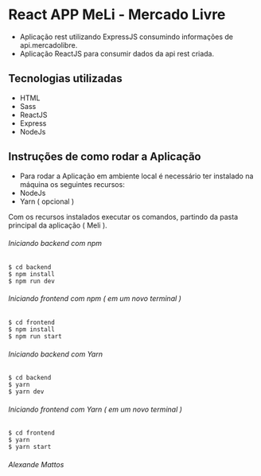 # React APP MeLi - Mercado Livre 

- Aplicação rest utilizando ExpressJS consumindo informações de api.mercadolibre.
- Aplicação ReactJS para consumir dados da api rest criada.

## Tecnologias utilizadas
- HTML
- Sass
- ReactJS
- Express
- NodeJs

## Instruções de como rodar a Aplicação

- Para rodar a Aplicação em ambiente local é necessário ter instalado na máquina os 
seguintes recursos:
- NodeJs
- Yarn ( opcional )

Com os recursos instalados executar os comandos, partindo da pasta principal da aplicação ( Meli ).
	
###### Iniciando backend com npm

```
$ cd backend
$ npm install
$ npm run dev
```

###### Iniciando frontend com npm ( em um novo terminal )

```
$ cd frontend
$ npm install
$ npm run start
```

###### Iniciando backend com Yarn
```
$ cd backend
$ yarn
$ yarn dev
```

###### Iniciando frontend com Yarn ( em um novo terminal )
```
$ cd frontend
$ yarn
$ yarn start
```

###### Alexande Mattos